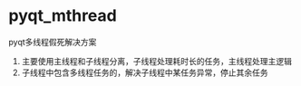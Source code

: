 # pyqt_mthread
pyqt多线程假死解决方案

1. 主要使用主线程和子线程分离，子线程处理耗时长的任务，主线程处理主逻辑
2. 子线程中包含多线程任务的，解决子线程中某任务异常，停止其余任务
